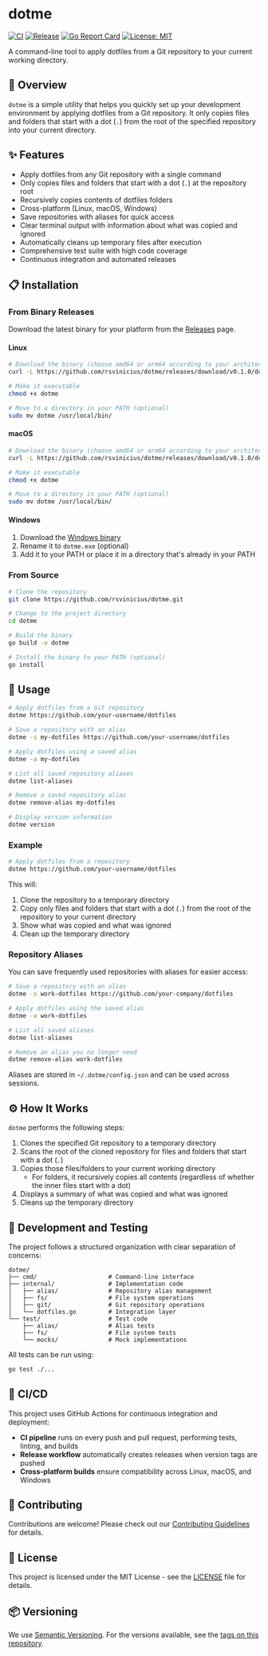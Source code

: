 # dotme

[![CI](https://github.com/rsvinicius/dotme/actions/workflows/ci.yml/badge.svg)](https://github.com/rsvinicius/dotme/actions/workflows/ci.yml)
[![Release](https://github.com/rsvinicius/dotme/actions/workflows/release.yml/badge.svg)](https://github.com/rsvinicius/dotme/actions/workflows/release.yml)
[![Go Report Card](https://goreportcard.com/badge/github.com/rsvinicius/dotme)](https://goreportcard.com/report/github.com/rsvinicius/dotme)
[![License: MIT](https://img.shields.io/badge/License-MIT-yellow.svg)](https://opensource.org/licenses/MIT)

A command-line tool to apply dotfiles from a Git repository to your current working directory.

## 🚀 Overview

`dotme` is a simple utility that helps you quickly set up your development environment by applying dotfiles from a Git repository. It only copies files and folders that start with a dot (`.`) from the root of the specified repository into your current directory.

## ✨ Features

- Apply dotfiles from any Git repository with a single command
- Only copies files and folders that start with a dot (`.`) at the repository root
- Recursively copies contents of dotfiles folders
- Cross-platform (Linux, macOS, Windows)
- Save repositories with aliases for quick access
- Clear terminal output with information about what was copied and ignored
- Automatically cleans up temporary files after execution
- Comprehensive test suite with high code coverage
- Continuous integration and automated releases

## 📋 Installation

### From Binary Releases

Download the latest binary for your platform from the [Releases](https://github.com/rsvinicius/dotme/releases) page.

#### Linux

```bash
# Download the binary (choose amd64 or arm64 according to your architecture)
curl -L https://github.com/rsvinicius/dotme/releases/download/v0.1.0/dotme-linux-amd64 -o dotme

# Make it executable
chmod +x dotme

# Move to a directory in your PATH (optional)
sudo mv dotme /usr/local/bin/
```

#### macOS

```bash
# Download the binary (choose amd64 or arm64 according to your architecture)
curl -L https://github.com/rsvinicius/dotme/releases/download/v0.1.0/dotme-macos-amd64 -o dotme

# Make it executable
chmod +x dotme

# Move to a directory in your PATH (optional)
sudo mv dotme /usr/local/bin/
```

#### Windows

1. Download the [Windows binary](https://github.com/rsvinicius/dotme/releases/download/v0.1.0/dotme-windows-amd64.exe)
2. Rename it to `dotme.exe` (optional)
3. Add it to your PATH or place it in a directory that's already in your PATH

### From Source

```bash
# Clone the repository
git clone https://github.com/rsvinicius/dotme.git

# Change to the project directory
cd dotme

# Build the binary
go build -o dotme

# Install the binary to your PATH (optional)
go install
```

## 🔧 Usage

```bash
# Apply dotfiles from a Git repository
dotme https://github.com/your-username/dotfiles

# Save a repository with an alias
dotme -s my-dotfiles https://github.com/your-username/dotfiles

# Apply dotfiles using a saved alias
dotme -a my-dotfiles

# List all saved repository aliases
dotme list-aliases

# Remove a saved repository alias
dotme remove-alias my-dotfiles

# Display version information
dotme version
```

### Example

```bash
# Apply dotfiles from a repository
dotme https://github.com/your-username/dotfiles
```

This will:
1. Clone the repository to a temporary directory
2. Copy only files and folders that start with a dot (`.`) from the root of the repository to your current directory
3. Show what was copied and what was ignored
4. Clean up the temporary directory

### Repository Aliases

You can save frequently used repositories with aliases for easier access:

```bash
# Save a repository with an alias
dotme -s work-dotfiles https://github.com/your-company/dotfiles

# Apply dotfiles using the saved alias
dotme -a work-dotfiles

# List all saved aliases
dotme list-aliases

# Remove an alias you no longer need
dotme remove-alias work-dotfiles
```

Aliases are stored in `~/.dotme/config.json` and can be used across sessions.

## ⚙️ How It Works

`dotme` performs the following steps:
1. Clones the specified Git repository to a temporary directory
2. Scans the root of the cloned repository for files and folders that start with a dot (`.`)
3. Copies those files/folders to your current working directory
   - For folders, it recursively copies all contents (regardless of whether the inner files start with a dot)
4. Displays a summary of what was copied and what was ignored
5. Cleans up the temporary directory

## 🧪 Development and Testing

The project follows a structured organization with clear separation of concerns:

```
dotme/
├── cmd/                    # Command-line interface
├── internal/               # Implementation code
│   ├── alias/              # Repository alias management
│   ├── fs/                 # File system operations
│   ├── git/                # Git repository operations
│   └── dotfiles.go         # Integration layer
└── test/                   # Test code
    ├── alias/              # Alias tests
    ├── fs/                 # File system tests
    └── mocks/              # Mock implementations
```

All tests can be run using:
```bash
go test ./...
```

## 🔄 CI/CD

This project uses GitHub Actions for continuous integration and deployment:

- **CI pipeline** runs on every push and pull request, performing tests, linting, and builds
- **Release workflow** automatically creates releases when version tags are pushed
- **Cross-platform builds** ensure compatibility across Linux, macOS, and Windows

## 🤝 Contributing

Contributions are welcome! Please check out our [Contributing Guidelines](CONTRIBUTING.md) for details.

## 📝 License

This project is licensed under the MIT License - see the [LICENSE](LICENSE) file for details.

## 📦 Versioning

We use [Semantic Versioning](https://semver.org/). For the versions available, see the [tags on this repository](https://github.com/rsvinicius/dotme/tags).